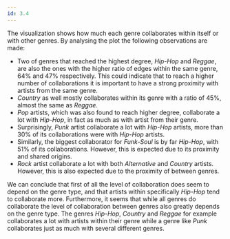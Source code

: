 ```yaml
---
id: 3.4
---
```


The visualization shows how much each genre collaborates within itself or with other genres. By analysing the plot the following observations are made:

- Two of genres that reached the highest degree, _Hip-Hop_ and _Reggae_, are also the ones with the higher ratio of edges within the same genre, 64% and 47% respectively. This could indicate that to reach a higher number of collaborations it is important to have a strong proximity with artists from the same genre.
- _Country_ as well mostly collaborates within its genre with a ratio of 45%, almost the same as _Reggae_.
- _Pop_ artists, which was also found to reach higher degree, collaborate a lot with _Hip-Hop_, in fact as much as with artist from their genre.
- Surprisingly, _Punk_ artist collaborate a lot with _Hip-Hop_ artists,
  more than 30% of its collaborations were with _Hip-Hop_ artists.
- Similarly, the biggest collaborator for _Funk-Soul_ is by far _Hip-Hop_, with 51% of its collaborations. However,
  this is expected due to its proximity and shared origins.
- _Rock_ artist collaborate a lot with both _Alternative_ and _Country_ artists.
  However, this is also expected due to the proximity of between genres.

We can conclude that first of all the level of collaboration does seem to depend on the genre type,
and that artists within specifically _Hip-Hop_ tend to collaborate more.
Furthermore, it seems that while all genres do collaborate the level of collaboration between genres also greatly depends on the genre type.
The genres _Hip-Hop_, _Country_ and _Reggae_ for example collaborates a lot with artists within their genre
while a genre like _Punk_ collaborates just as much with several different genres.
